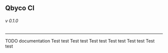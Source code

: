 ## Qbyco CI
###### v 0.1.0
-------------------------
TODO documentation
Test test Test test Test test 
Test test Test test Test test 